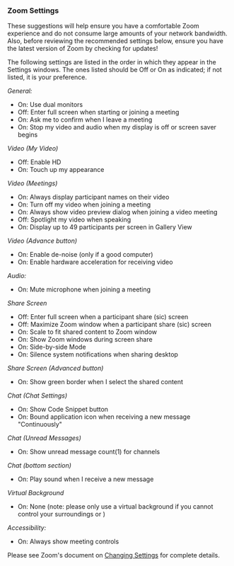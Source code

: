 
### Zoom Settings

These suggestions will help ensure you have a comfortable Zoom experience and do not consume large amounts of your network bandwidth. Also, before reviewing the recommended settings below, ensure you have the latest version of Zoom by checking for updates!

The following settings are listed in the order in which they appear in the Settings windows. The ones listed should be Off or On as indicated; if not listed, it is your preference.

*General:*
* On: Use dual monitors
* Off: Enter full screen when starting or joining a meeting
* On: Ask me to confirm when I leave a meeting
* On: Stop my video and audio when my display is off or screen saver begins

*Video (My Video)*
* Off: Enable HD
* On: Touch up my appearance

*Video (Meetings)*
* On: Always display participant names on their video
* On: Turn off my video when joining a meeting
* On: Always show video preview dialog when joining a video meeting
* Off: Spotlight my video when speaking
* On: Display up to 49 participants per screen in Gallery View

*Video (Advance button)*
* On: Enable de-noise (only if a good computer)
* On: Enable hardware acceleration for receiving video

*Audio:*
* On: Mute microphone when joining a meeting

*Share Screen*
* Off: Enter full screen when a participant share (sic) screen
* Off: Maximize Zoom window when a participant share (sic) screen
* On: Scale to fit shared content to Zoom window
* On: Show Zoom windows during screen share
* On: Side-by-side Mode
* On: Silence system notifications when sharing desktop

*Share Screen (Advanced button)*
* On: Show green border when I select the shared content

*Chat (Chat Settings)*
* On: Show Code Snippet button
* On: Bound application icon when receiving a new message "Continuously"

*Chat (Unread Messages)*
* On: Show unread message count(1) for channels

*Chat (bottom section)*
* On: Play sound when I receive a new message

*Virtual Background*
* On: None (note: please only use a virtual background if you cannot control your surroundings or )

*Accessibility:*
* On: Always show meeting controls

Please see Zoom's document on [Changing Settings](https://support.zoom.us/hc/en-us/articles/201362623-Changing-settings-in-the-desktop-client-or-mobile-app) for complete details.
